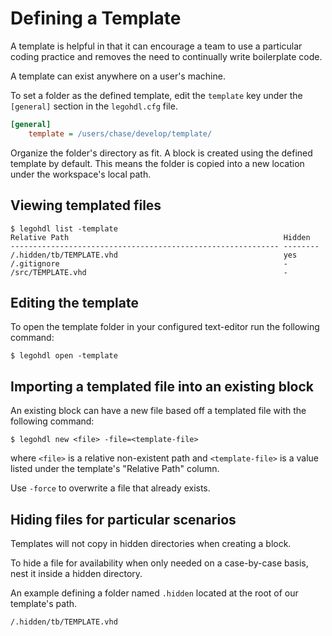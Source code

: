 # Defining a Template

A template is helpful in that it can encourage a team to use a particular coding practice and removes the need to continually write boilerplate code.

A template can exist anywhere on a user's machine. 

To set a folder as the defined template, edit the `template` key under the `[general]` section in the `legohdl.cfg` file.

```ini
[general]
    template = /users/chase/develop/template/
```

Organize the folder's directory as fit. A block is created using the defined template by default. This means the folder is copied into a new location under the workspace's local path.

## Viewing templated files

```
$ legohdl list -template
Relative Path                                                Hidden  
------------------------------------------------------------ --------
/.hidden/tb/TEMPLATE.vhd                                     yes     
/.gitignore                                                  -       
/src/TEMPLATE.vhd                                            -       
```

## Editing the template

To open the template folder in your configured text-editor run the following command:
```
$ legohdl open -template
```

## Importing a templated file into an existing block

An existing block can have a new file based off a templated file with the following command:

```
$ legohdl new <file> -file=<template-file>
```

where `<file>` is a relative non-existent path and `<template-file>` is a value listed under the template's "Relative Path" column.

Use `-force` to overwrite a file that already exists.

## Hiding files for particular scenarios

Templates will not copy in hidden directories when creating a block.

To hide a file for availability when only needed on a case-by-case basis, nest it inside a hidden directory.

An example defining a folder named `.hidden` located at the root of our template's path.
```
/.hidden/tb/TEMPLATE.vhd 
```